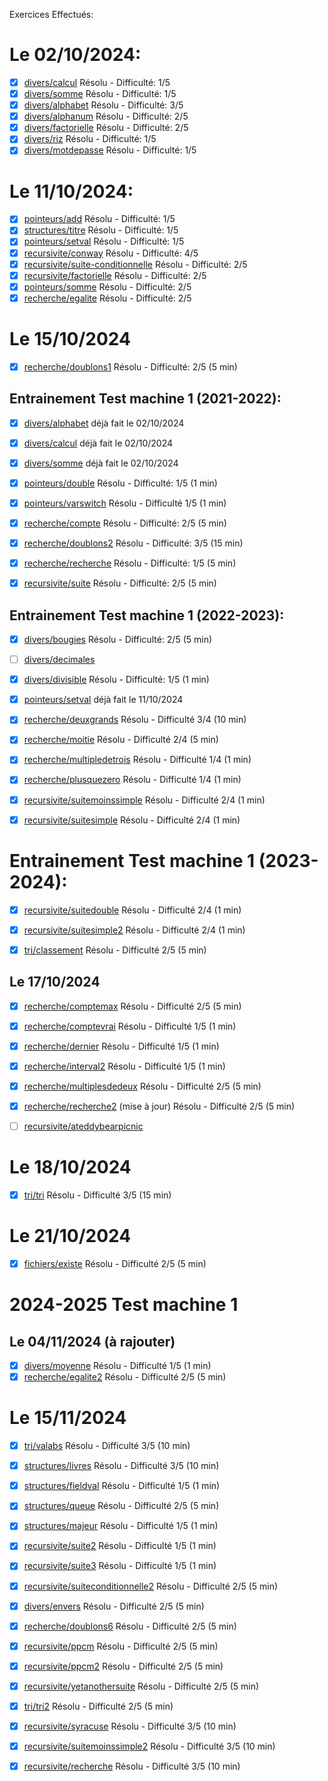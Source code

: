 Exercices Effectués:

# Le 02/10/2024:
- [X] [divers/calcul](./divers/calcul) Résolu - Difficulté: 1/5
- [X] [divers/somme](./divers/somme) Résolu - Difficulté: 1/5
- [X] [divers/alphabet](./divers/alphabet) Résolu - Difficulté: 3/5
- [X] [divers/alphanum](./divers/alphanum) Résolu - Difficulté: 2/5
- [X] [divers/factorielle](./divers/factorielle) Résolu - Difficulté: 2/5
- [X] [divers/riz](./divers/riz) Résolu - Difficulté: 1/5
- [X] [divers/motdepasse](./divers/motdepasse) Résolu - Difficulté: 1/5

# Le 11/10/2024:
- [X] [pointeurs/add](./pointeurs/add/) Résolu - Difficulté: 1/5
- [X] [structures/titre](./structures/titre) Résolu - Difficulté: 1/5
- [X] [pointeurs/setval](./pointeurs/setval) Résolu - Difficulté: 1/5
- [X] [recursivite/conway](./recursivite/conway) Résolu - Difficulté: 4/5
- [X] [recursivite/suite-conditionnelle](./recursivite/suiteconditionnelle/) Résolu - Difficulté: 2/5
- [X] [recursivite/factorielle](./recursivite/factorielle) Résolu - Difficulté: 2/5
- [X] [pointeurs/somme](./pointeurs/somme) Résolu - Difficulté: 2/5
- [X] [recherche/egalite](./recherche/egalite) Résolu - Difficulté: 2/5

# Le 15/10/2024

- [X] [recherche/doublons1](./recherche/doublons1) Résolu - Difficulté: 2/5 (5 min)

## Entrainement Test machine 1 (2021-2022):

- [X] [divers/alphabet](./divers/alphabet) déjà fait le 02/10/2024
- [X] [divers/calcul](./divers/calcul) déjà fait le 02/10/2024
- [X] [divers/somme](./divers/somme) déjà fait le 02/10/2024

- [X] [pointeurs/double](./pointeurs/double) Résolu - Difficulté: 1/5 (1 min)
- [X] [pointeurs/varswitch](./pointeurs/varswitch) Résolu - Difficulté 1/5 (1 min)

- [X] [recherche/compte](./recherche/compte) Résolu - Difficulté: 2/5 (5 min)
- [X] [recherche/doublons2](./recherche/doublons2) Résolu - Difficulté: 3/5 (15 min)
- [X] [recherche/recherche](./recherche/recherche) Résolu - Difficulté: 1/5 (5 min)

- [X] [recursivite/suite](./recursivite/suite) Résolu - Difficulté: 2/5 (5 min)

## Entrainement Test machine 1 (2022-2023):

- [X] [divers/bougies](./divers/bougies) Résolu - Difficulté: 2/5 (5 min)
- [ ] [divers/decimales](./divers/decimales)
- [X] [divers/divisible](./divers/divisible) Résolu - Difficulté: 1/5 (1 min)

- [X] [pointeurs/setval](./pointeurs/setval) déjà fait le 11/10/2024

- [X] [recherche/deuxgrands](./recherche/deuxgrands) Résolu - Difficulté 3/4 (10 min)
- [X] [recherche/moitie](./recherche/moitie) Résolu - Difficulté 2/4 (5 min)
- [X] [recherche/multipledetrois](./recherche/multipledetrois) Résolu - Difficulté 1/4 (1 min)
- [X] [recherche/plusquezero](./recherche/plusquezero) Résolu - Difficulté 1/4 (1 min)

- [X] [recursivite/suitemoinssimple](./recursivite/suitemoinssimple) Résolu - Difficulté 2/4 (1 min)
- [X] [recursivite/suitesimple](./recursivite/suitesimple) Résolu - Difficulté 2/4 (1 min)

# Entrainement Test machine 1 (2023-2024):

- [X] [recursivite/suitedouble](./recursivite/suitedouble) Résolu - Difficulté 2/4 (1 min)
- [X] [recursivite/suitesimple2](./recursivite/suitesimple2) Résolu - Difficulté 2/4 (1 min)

- [X] [tri/classement](./tri/classement) Résolu - Difficulté 2/5 (5 min)

## Le 17/10/2024
- [X] [recherche/comptemax](./recherche/comptemax) Résolu - Difficulté 2/5 (5 min)
- [X] [recherche/comptevrai](./recherche/comptevrai) Résolu - Difficulté 1/5 (1 min)
- [X] [recherche/dernier](./recherche/dernier) Résolu - Difficulté 1/5 (1 min)
- [X] [recherche/interval2](./recherche/interval2) Résolu - Difficulté 1/5 (1 min)
- [X] [recherche/multiplesdedeux](./recherche/multiplesdedeux) Résolu - Difficulté 2/5 (5 min)
- [X] [recherche/recherche2](./recherche/recherche2) (mise à jour) Résolu - Difficulté 2/5 (5 min)

- [ ] [recursivite/ateddybearpicnic](./recursivite/ateddybearpicnic)

# Le 18/10/2024

- [X] [tri/tri](./tri/tri) Résolu - Difficulté 3/5 (15 min)

# Le 21/10/2024

- [X] [fichiers/existe](./fichiers/existe/) Résolu - Difficulté 2/5 (5 min)

# 2024-2025 Test machine 1

## Le 04/11/2024 (à rajouter)

- [X] [divers/moyenne](./divers/moyenne/) Résolu - Difficulté 1/5 (1 min)
- [X] [recherche/egalite2](./recherche/egalite2/) Résolu - Difficulté 2/5 (5 min)

# Le 15/11/2024

- [X] [tri/valabs](./tri/valabs/) Résolu - Difficulté 3/5 (10 min)
- [X] [structures/livres](./structures/livres/) Résolu - Difficulté 3/5 (10 min)
- [X] [structures/fieldval](./structures/fieldval/) Résolu - Difficulté 1/5 (1 min)
- [X] [structures/queue](./structures/queue/) Résolu - Difficulté 2/5 (5 min)
- [X] [structures/majeur](./structures/majeur/) Résolu - Difficulté 1/5 (1 min)
- [X] [recursivite/suite2](./recursivite/suite2/) Résolu - Difficulté 1/5 (1 min)
- [X] [recursivite/suite3](./recursivite/suite3/) Résolu - Difficulté 1/5 (1 min)
- [X] [recursivite/suiteconditionnelle2](./recursivite/suiteconditionnelle2/) Résolu - Difficulté 2/5 (5 min)
- [X] [divers/envers](./divers/envers/) Résolu - Difficulté 2/5 (5 min)

- [X] [recherche/doublons6](./recherche/doublons6/) Résolu - Difficulté 2/5 (5 min)
- [X] [recursivite/ppcm](./recursivite/ppcm/) Résolu - Difficulté 2/5 (5 min)
- [X] [recursivite/ppcm2](./recursivite/ppcm2/) Résolu - Difficulté 2/5 (5 min)
- [X] [recursivite/yetanothersuite](./recursivite/yetanothersuite/) Résolu - Difficulté 2/5 (5 min)
- [X] [tri/tri2](./tri/tri2/) Résolu - Difficulté 2/5 (5 min)
- [X] [recursivite/syracuse](./recursivite/syracuse/) Résolu - Difficulté 3/5 (10 min)

- [X] [recursivite/suitemoinssimple2](./recursivite/suitemoinssimple2/) Résolu - Difficulté 3/5 (10 min)
- [X] [recursivite/recherche](./recursivite/recherche/) Résolu - Difficulté 3/5 (10 min)

<!-- 🎉  -->